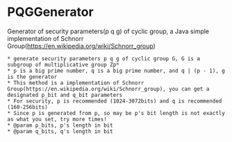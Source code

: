 # PQGGenerator
Generator of security parameters(p q g) of cyclic group, a Java simple implementation of Schnorr Group(https://en.wikipedia.org/wiki/Schnorr_group)

```
* generate security parameters p q g of cyclic group G, G is a subgroup of multiplicative group Zp*
* p is a big prime number, q is a big prime number, and q | (p - 1), g is the generator
* This method is a implementation of Schnorr Group(https://en.wikipedia.org/wiki/Schnorr_group), you can get a designated p_bit and q_bit parameters
* For security, p is recommended (1024-3072bits) and q is recommended (160-256bits)
* Since p is generated from p, so may be p's bit length is not exactly as what you set, try more times!
* @param p_bits, p's length in bit
* @param q_bits, q's length in bit
```
